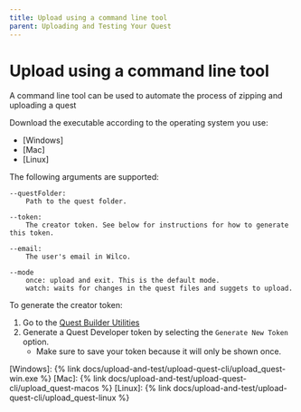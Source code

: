 ```yaml
---
title: Upload using a command line tool
parent: Uploading and Testing Your Quest
---
```



# Upload using a command line tool

A command line tool can be used to automate the process of zipping and uploading a quest

Download the executable according to the operating system you use:

* [Windows]
* [Mac]
* [Linux]

The following arguments are supported:

	--questFolder:
	    Path to the quest folder.
		
	--token:
	    The creator token. See below for instructions for how to generate this token.
		
	--email:
	    The user's email in Wilco.

	--mode		
	    once: upload and exit. This is the default mode.
	    watch: waits for changes in the quest files and suggets to upload.  



To generate the creator token:
1. Go to the [Quest Builder Utilities](https://app.wilco.gg/quest-builder-utils)
2. Generate a Quest Developer token by selecting the `Generate New Token` option. 
    - Make sure to save your token because it will only be shown once. 


[Windows]: {% link docs/upload-and-test/upload-quest-cli/upload_quest-win.exe %}
[Mac]: {% link docs/upload-and-test/upload-quest-cli/upload_quest-macos %}
[Linux]: {% link docs/upload-and-test/upload-quest-cli/upload_quest-linux %}
